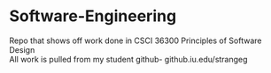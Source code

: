 # Software-Engineering
Repo that shows off work done in CSCI 36300 Principles of Software Design  
All work is pulled from my student github- github.iu.edu/strangeg
